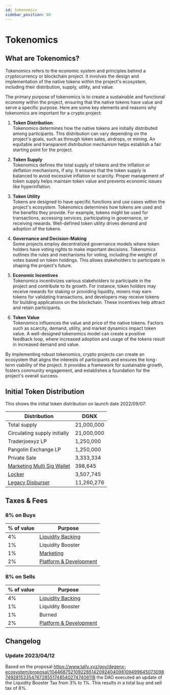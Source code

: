 ```yaml
---
id: tokenomics
sidebar_position: 60
---
```


# Tokenomics

## What are Tokenomics?

Tokenomics refers to the economic system and principles behind a cryptocurrency or blockchain project. It involves the design and implementation of the native tokens within the project's ecosystem, including their distribution, supply, utility, and value.

The primary purpose of tokenomics is to create a sustainable and functional economy within the project, ensuring that the native tokens have value and serve a specific purpose. Here are some key elements and reasons why tokenomics are important for a crypto project:

1. **Token Distribution**:  
   Tokenomics determines how the native tokens are initially distributed among participants. This distribution can vary depending on the project's goals, such as through token sales, airdrops, or mining. An equitable and transparent distribution mechanism helps establish a fair starting point for the project.

2. **Token Supply**  
   Tokenomics defines the total supply of tokens and the inflation or deflation mechanisms, if any. It ensures that the token supply is balanced to avoid excessive inflation or scarcity. Proper management of token supply helps maintain token value and prevents economic issues like hyperinflation.

3. **Token Utility**  
   Tokens are designed to have specific functions and use cases within the project's ecosystem. Tokenomics determines how tokens are used and the benefits they provide. For example, tokens might be used for transactions, accessing services, participating in governance, or receiving rewards. Well-defined token utility drives demand and adoption of the tokens.

4. **Governance and Decision-Making**  
   Some projects employ decentralized governance models where token holders have voting rights to make important decisions. Tokenomics outlines the rules and mechanisms for voting, including the weight of votes based on token holdings. This allows stakeholders to participate in shaping the project's future.

5. **Economic Incentives**  
   Tokenomics incentivizes various stakeholders to participate in the project and contribute to its growth. For instance, token holders may receive rewards for staking or providing liquidity, miners may earn tokens for validating transactions, and developers may receive tokens for building applications on the blockchain. These incentives help attract and retain participants.

6. **Token Value**  
   Tokenomics influences the value and price of the native tokens. Factors such as scarcity, demand, utility, and market dynamics impact token value. A well-designed tokenomics model can create a positive feedback loop, where increased adoption and usage of the tokens result in increased demand and value.

By implementing robust tokenomics, crypto projects can create an ecosystem that aligns the interests of participants and ensures the long-term viability of the project. It provides a framework for sustainable growth, fosters community engagement, and establishes a foundation for the project's overall success.

## Initial Token Distribution

This shows the initial token distribution on launch date 2022/09/07:

| Distribution                                                                                          | DGNX       |
| ----------------------------------------------------------------------------------------------------- | ---------- |
| Total supply                                                                                          | 21,000,000 |
| Circulating supply initially                                                                          | 21,000,000 |
| Traderjoexyz LP                                                                                       | 1,250,000  |
| Pangolin Exchange LP                                                                                  | 1,250,000  |
| Private Sale                                                                                          | 3,333,334  |
| [Marketing Multi Sig Wallet](https://snowtrace.io/address/0x16eF18E42A7d72E52E9B213D7eABA269B90A4643) | 398,645    |
| [Locker](https://snowtrace.io/address/0x2c7d8bb6aba4fff56cddbf9ea47ed270a10098f7)                     | 3,507,745  |
| [Legacy Disburser](0x8a0E3264Da08bf999AfF5a50AabF5d2dc89fab79)                                        | 11,260,276 |

## Taxes & Fees

### 8% on Buys

| % of value | Purpose                                                                                           |
| ---------- | ------------------------------------------------------------------------------------------------- |
| 4%         | [Liquidity Backing](https://snowtrace.io/address/0x62320b483c422112de64f3f621a3f57b993029c9)                                   |
| 1%         | Liquidity Booster                                                                                 |
| 1%         | [Marketing](https://snowtrace.io/address/0x16eF18E42A7d72E52E9B213D7eABA269B90A4643)              |
| 2%         | [Platform & Development](https://snowtrace.io/address/0xca01a9d36f47561f03226b6b697b14b9274b1b10) |

### 8% on Sells

| % of value | Purpose                                                                                           |
| ---------- | ------------------------------------------------------------------------------------------------- |
| 4%         | [Liquidity Backing](https://snowtrace.io/address/0x62320b483c422112de64f3f621a3f57b993029c9)                                   |
| 1%         | Liquidity Booster                                                                                 |
| 1%         | Burned                                                                                            |
| 2%         | [Platform & Development](https://snowtrace.io/address/0xca01a9d36f47561f03226b6b697b14b9274b1b10) |

## Changelog

### Update 2023/04/12

Based on the proposal https://www.tally.xyz/gov/degenx-ecosystem/proposal/104468752109228514209240409810949964507309874928153354767285517485402747406118 the DAO executed an update of the Liquidity Booster Tax from 3% to 1%. This results in a total buy and sell tax of 8%.
